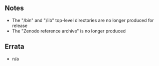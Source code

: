 ## Notes

* The "/bin" and "/lib" top-level directories are no longer produced for release
* The "Zenodo reference archive" is no longer produced

## Errata

* n/a
